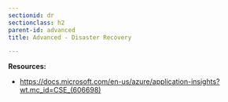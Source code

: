 ```yaml
---
sectionid: dr
sectionclass: h2
parent-id: advanced
title: Advanced - Disaster Recovery

---
```



**Resources:**
- <https://docs.microsoft.com/en-us/azure/application-insights?wt.mc_id=CSE_(606698)>